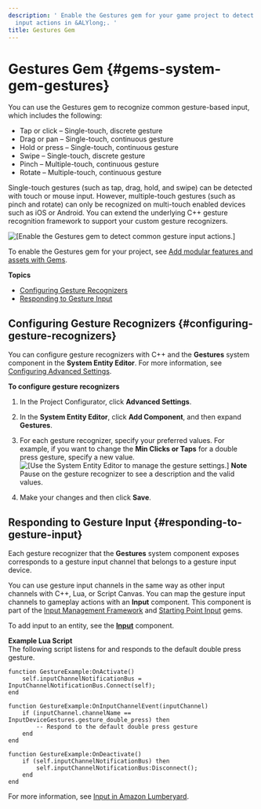 ```yaml
---
description: ' Enable the Gestures gem for your game project to detect common gesture-based
  input actions in &ALYlong;. '
title: Gestures Gem
---
```

# Gestures Gem {#gems-system-gem-gestures}

You can use the Gestures gem to recognize common gesture\-based input, which includes the following:
+ Tap or click – Single\-touch, discrete gesture
+ Drag or pan – Single\-touch, continuous gesture
+ Hold or press – Single\-touch, continuous gesture
+ Swipe – Single\-touch, discrete gesture
+ Pinch – Multiple\-touch, continuous gesture
+ Rotate – Multiple\-touch, continuous gesture

Single\-touch gestures \(such as tap, drag, hold, and swipe\) can be detected with touch or mouse input\. However, multiple\-touch gestures \(such as pinch and rotate\) can only be recognized on multi\-touch enabled devices such as iOS or Android\. You can extend the underlying C\+\+ gesture recognition framework to support your custom gesture recognizers\.

![\[Enable the Gestures gem to detect common gesture input actions.\]](/images/userguide/gems/gestures-gem.png)

To enable the Gestures gem for your project, see [Add modular features and assets with Gems](/docs/userguide/gems/builtin/s.md)\.

**Topics**
+ [Configuring Gesture Recognizers](#configuring-gesture-recognizers)
+ [Responding to Gesture Input](#responding-to-gesture-input)

## Configuring Gesture Recognizers {#configuring-gesture-recognizers}

You can configure gesture recognizers with C\+\+ and the **Gestures** system component in the **System Entity Editor**\. For more information, see [Configuring Advanced Settings](/docs/userguide/configurator/advanced.md)\.

**To configure gesture recognizers**

1. In the Project Configurator, click **Advanced Settings**\.

1. In the **System Entity Editor**, click **Add Component**, and then expand **Gestures**\.

1. For each gesture recognizer, specify your preferred values\. For example, if you want to change the **Min Clicks or Taps** for a double press gesture, specify a new value\.  
![\[Use the System Entity Editor to manage the gesture settings.\]](/images/userguide/gems/gestures-system-entity-editor-settings.png)
**Note**  
Pause on the gesture recognizer to see a description and the valid values\.

1. Make your changes and then click **Save**\.

## Responding to Gesture Input {#responding-to-gesture-input}

Each gesture recognizer that the **Gestures** system component exposes corresponds to a gesture input channel that belongs to a gesture input device\.

You can use gesture input channels in the same way as other input channels with C\+\+, Lua, or Script Canvas\. You can map the gesture input channels to gameplay actions with an **Input** component\. This component is part of the [Input Management Framework](/docs/userguide/gems/builtin/input.md) and [Starting Point Input](/docs/userguide/gems/starting-point-input.md) gems\.

To add input to an entity, see the **[Input](/docs/userguide/components/input.md)** component\.

**Example Lua Script**  
The following script listens for and responds to the default double press gesture\.  

```
function GestureExample:OnActivate()
    self.inputChannelNotificationBus = InputChannelNotificationBus.Connect(self);
end

function GestureExample:OnInputChannelEvent(inputChannel)
    if (inputChannel.channelName == InputDeviceGestures.gesture_double_press) then
        -- Respond to the default double press gesture
    end
end

function GestureExample:OnDeactivate()
    if (self.inputChannelNotificationBus) then
        self.inputChannelNotificationBus:Disconnect();
    end
end
```

For more information, see [Input in Amazon Lumberyard](/docs/userguide/input-intro.md)\.